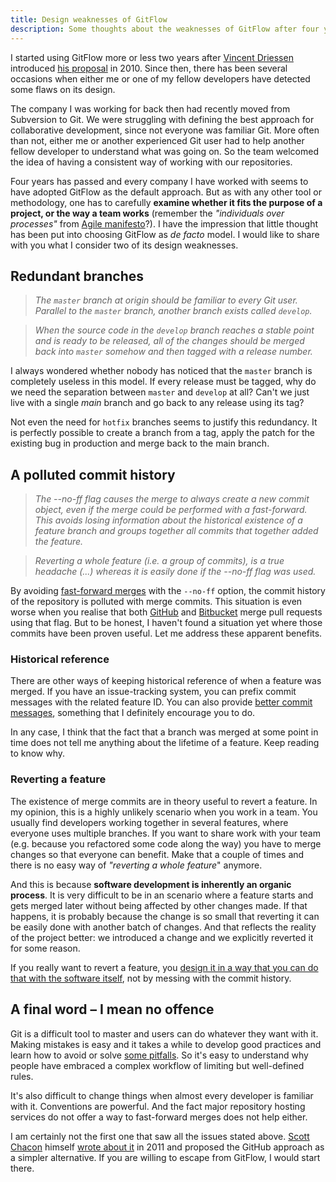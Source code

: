 ```yaml
---
title: Design weaknesses of GitFlow
description: Some thoughts about the weaknesses of GitFlow after four years using it
---
```

I started using GitFlow more or less two years after [Vincent Driessen](https://twitter.com/nvie) introduced [his proposal](http://nvie.com/posts/a-successful-git-branching-model/) in 2010. Since then, there has been several occasions when either me or one of my fellow developers have detected some flaws on its design.

<!--more-->
The company I was working for back then had recently moved from Subversion to Git. We were struggling with defining the best approach for collaborative development, since not everyone was familiar Git. More often than not, either me or another experienced Git user had to help another fellow developer to understand what was going on. So the team welcomed the idea of having a consistent way of working with our repositories.

Four years has passed and every company I have worked with seems to have adopted GitFlow as the default approach. But as with any other tool or methodology, one has to carefully **examine whether it fits the purpose of a project, or the way a team works** (remember the *"individuals over processes"* from [Agile manifesto](http://www.agilemanifesto.org)?). I have the impression that little thought has been put into choosing GitFlow as *de facto* model. I would like to share with you what I consider two of its design weaknesses.


## Redundant branches

> *The `master` branch at origin should be familiar to every Git user. Parallel to the `master` branch, another branch exists called `develop`.*

> *When the source code in the `develop` branch reaches a stable point and is ready to be released, all of the changes should be merged back into `master` somehow and then tagged with a release number.*

I always wondered whether nobody has noticed that the `master` branch is completely useless in this model. If every release must be tagged, why do we need the separation between `master` and `develop` at all? Can't we just live with a single *main* branch and go back to any release using its tag?

Not even the need for `hotfix` branches seems to justify this redundancy. It is perfectly possible to create a branch from a tag, apply the patch for the existing bug in production and merge back to the main branch.


## A polluted commit history

> *The --no-ff flag causes the merge to always create a new commit object, even if the merge could be performed with a fast-forward. This avoids losing information about the historical existence of a feature branch and groups together all commits that together added the feature.*

> *Reverting a whole feature (i.e. a group of commits), is a true headache (...) whereas it is easily done if the --no-ff flag was used.*

By avoiding [fast-forward merges](http://git-scm.com/docs/git-merge#_fast_forward_merge) with the `--no-ff` option, the commit history of the repository is polluted with merge commits. This situation is even worse when you realise that both [GitHub](https://help.github.com/articles/merging-a-pull-request/) and [Bitbucket](https://bitbucket.org/site/master/issues/6106/forced-non-fast-forward-merge-of-pull) merge pull requests using that flag. But to be honest, I haven't found a situation yet where those commits have been proven useful. Let me address these apparent benefits.

### Historical reference
There are other ways of keeping historical reference of when a feature was merged. If you have an issue-tracking system, you can prefix commit messages with the related feature ID. You can also provide [better commit messages](http://chris.beams.io/posts/git-commit/), something that I definitely encourage you to do.

In any case, I think that the fact that a branch was merged at some point in time does not tell me anything about the lifetime of a feature. Keep reading to know why.

### Reverting a feature
The existence of merge commits are in theory useful to revert a feature. In my opinion, this is a highly unlikely scenario when you work in a team. You usually find developers working together in several features, where everyone uses multiple branches. If you want to share work with your team (e.g. because you refactored some code along the way) you have to merge changes so that everyone can benefit. Make that a couple of times and there is no easy way of *"reverting a whole feature*" anymore.

And this is because **software development is inherently an organic process**. It is very difficult to be in an scenario where a feature starts and gets merged later without being affected by other changes made. If that happens, it is probably because the change is so small that reverting it can be easily done with another batch of changes. And that reflects the reality of the project better: we introduced a change and we explicitly reverted it for some reason.

If you really want to revert a feature, you [design it in a way that you can do that with the software itself](http://martinfowler.com/articles/feature-toggles.html), not by messing with the commit history.


## A final word – I mean no offence

Git is a difficult tool to master and users can do whatever they want with it. Making mistakes is easy and it takes a while to develop good practices and learn how to avoid or solve [some pitfalls](http://stackoverflow.com/q/9264314/592454). So it's easy to understand why people have embraced a complex workflow of limiting but well-defined rules.

It's also difficult to change things when almost every developer is familiar with it. Conventions are powerful. And the fact major repository hosting services do not offer a way to fast-forward merges does not help either.

I am certainly not the first one that saw all the issues stated above. [Scott Chacon](https://twitter.com/chacon) himself [wrote about it](http://scottchacon.com/2011/08/31/github-flow.html) in 2011 and proposed the GitHub approach as a simpler alternative. If you are willing to escape from GitFlow, I would start there.
